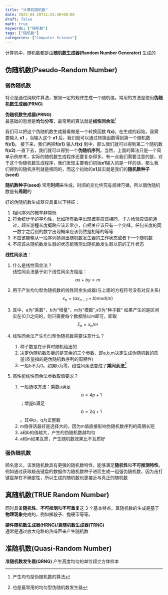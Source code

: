```yaml
---
title: "计算机随机数"
date: 2022-04-28T11:25:40+08:00
draft: false
math: true
keywords: ["随机数"]
tags: ["随机数"]
categories: ["Computer Science"]
---
```


计算机中，随机数都是由**随机数生成器(Random Number Generator)** 生成的
## 伪随机数(Pseudo-Random Number)
### 弱伪随机数
特点是通过纯软件算法，按照一定的规律生成一个随机值。常用的方法是使用**伪随机数生成器(PRNG)**

**伪随机数生成器(PRNG)**  
最基础的思想是**均匀分布**，最常用的算法就是**线性同余法**[^1]

我们可以把这个伪随机数生成器看做是一个转换函数 **f(x)**，在生成的起始，我需要输入 **x1** ，当输入这个 **x1** 后，我们就可以通过转换函数得到第一个随机数**f(x1)**。 接下来，我们再把**f(x1)** 输入**f(x)** 到中，那么我们就可以得到第二个随机数**f(x2)**.一直下去，我们就可以得到一个**伪随机序列**。当然，上面的算法只是一个简单示例参考，实际的随机数生成程序还要复杂得多。有一点我们需要注意的是，对于这个伪随机数生成程序，我们发现主要我们初始**x1**输入的是一样的话，那么我们得到的随机序列就是相同的，而这个初始的**x1**其实就是我们的**随机数种子(seed)**

**随机数种子(seed)** 常用**时间**来生成，时间的变化终究有规律可循，所以弱伪随机数是有**周期**的

好的伪随机数生成器应具备以下特征：
1. 相同序列的概率非常低
2. 符合统计学的平均性，比如所有数字出现概率应该相同，卡方检验应该能通过，超长游程长度概略应该非常小，自相关应该只有一个尖峰，任何长度的同一数字之后别的数字出现概率应该仍然是相等的等等
3. 不应该能够从一段序列猜测出随机数发生器的工作状态或者下一个随机数
4. 不应该从随机数发生器的状态能猜测出随机数发生器以前的工作状态

**线性同余法**：
1. 什么是线性同余法？  
    线性同余法基于如下线性同余方程组：  
    $$
    ax+by=m
    $$
    
2. 用于产生均匀型伪随机数的线性同余生成器(与上面的方程符号没有对应关系)  
    $$
    x_n=(ax_{n-1}+b)mod(m)
    $$
    
3. 其中，a为"乘数"，b为"增量"，m为"模数",x0为"种子数"
    如果产生的是区间实在(0,1)之间的，则只需要每个数都除以m即可，即取  
    $$
    \xi_n=x_n/m
    $$
    
4. 线性同余法产生均匀型伪随机数需要注意什么？  
    1. 种子数是在计算时随机给出的
    2. 决定伪随机数质量的是其余的三个参数，即a,b,m决定生成伪随机数的质量(质量指的是伪随机数序列的周期性)
    3. 一般b不为0。如果b为零，线性同余法变成了**乘同余法**[^2]

5. 高性能线性同余法参数取值要求？
    1. 一般选取方法：乘数a满足$$a=4p+1$$；增量b满足$$b=2q+1$$。其中p，q为正整数
    2. m值得话最好是选择大的，因为m值直接影响伪随机数序列的周期长短
    3. a和b的值越大，产生的伪随机数越均匀
    4. a和m如果互质，产生随机数效果比不互质好

### 强伪随机数
顾名思义，该类随机数具有更强的随机数特性，能够满足**随机性**和**不可推测特性**。例如通过获取敲击键盘的数据作为随机数种子进而生成一组强伪随机数，因为击打键盘存在不确定性，所以生成的随机数也更接近与真正的随机数

## 真随机数(TRUE Random Number)
同时具备**随机性**、**不可推测**和**不可重复**这 3 个基本特点。真随机数的生成是基于**物理现象**完成的，例如掷骰子、抛硬币等等。

**硬件随机数生成器(HRNG)/真随机数生成器(TRNG)**  
通常是通过放大电路的热噪声来产生随机数
## 准随机数(Quasi-Random Number)
**准随机数发生器(QRNG)** 产生高度均匀的单位超立方体样本

[^1]:产生均匀型伪随机数的算法
[^2]:也是最常用的均匀型伪随机数发生器
